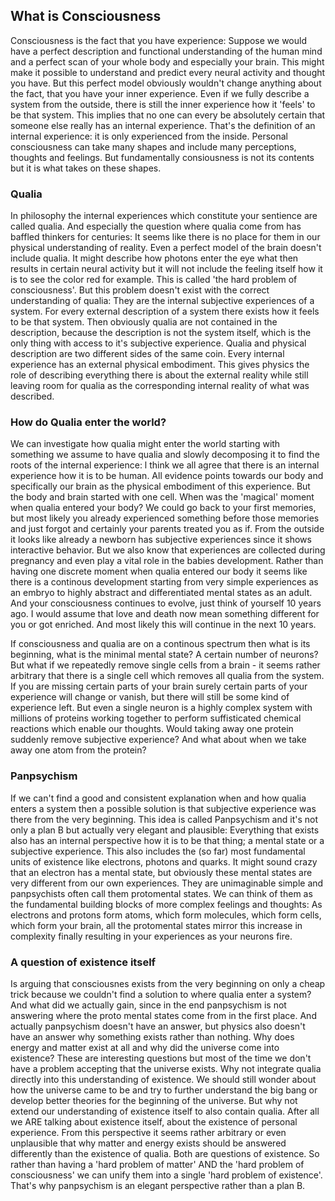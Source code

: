 ## What is Consciousness
Consciousness is the fact that you have experience: Suppose we would have a perfect description and functional understanding of the human mind and a perfect scan of your whole body and especially your brain. This might make it possible to understand and predict every neural activity and thought you have. But this perfect model obviously wouldn't change anything about the fact, that you have your inner experience. Even if we fully describe a system from the outside, there is still the inner experience how it 'feels' to be that system. This implies that no one can every be absolutely certain that someone else really has an internal experience. That's the definition of an internal experience: it is only experienced from the inside. Personal consciousness can take many shapes and include many perceptions, thoughts and feelings. But fundamentally consiousness is not its contents but it is what takes on these shapes.

### Qualia
In philosophy the internal experiences which constitute your sentience are called qualia. And especially the question where qualia come from has baffled thinkers for centuries: It seems like there is no place for them in our physical understanding of reality. Even a perfect model of the brain doesn't include qualia. It might describe how photons enter the eye what then results in certain neural activity but it will not include the feeling itself how it is to see the color red for example. This is called 'the hard problem of consciousness'. But this problem doesn't exist with the correct understanding of qualia: They are the internal subjective experiences of a system. For every external description of a system there exists how it feels to be that system. Then obviously qualia are not contained in the description, because the description is not the system itself, which is the only thing with access to it's subjective experience. Qualia and physical description are two different sides of the same coin. Every internal experience has an external physical embodiment. This gives physics the role of describing everything there is about the external reality while still leaving room for qualia as the corresponding internal reality of what was described.

### How do Qualia enter the world?
We can investigate how qualia might enter the world starting with something we assume to have qualia and slowly decomposing it to find the roots of the internal experience: l think we all agree that there is an internal experience how it is to be human. All evidence points towards our body and specifically our brain as the physical embodiment of this experience.  But the body and brain started with one cell. When was the 'magical' moment when qualia entered your body? We could go back to your first memories, but most likely you already experienced something before those memories and just forgot and certainly your parents treated you as if. From the outside it looks like already a newborn has subjective experiences since it shows interactive behavior. But we also know that  experiences are collected during pregnancy and even play a vital role in the babies development. Rather than having one discrete moment when qualia entered our body it seems like there is a continous development starting from very simple experiences as an embryo to highly abstract and differentiated mental states as an adult. And your consciousness continues to evolve, just think of yourself 10 years ago. I would assume that love and death now mean something different for you or got enriched. And most likely this will continue in the next 10 years.

If consciousness and qualia are on a continous spectrum then what is its beginning, what is the minimal mental state? A certain number of neurons? But what if we repeatedly remove single cells from a brain - it seems rather arbitrary that there is a single cell which removes all qualia from the system. If you are missing certain parts of your brain surely certain parts of your experience will change or vanish, but there will still be some kind of experience left. But even a single neuron is a highly complex system with millions of proteins working together to perform suffisticated chemical reactions which enable our thoughts. Would taking away one protein suddenly remove subjective experience? And what about when we take away one atom from the protein?

### Panpsychism
If we can't find a good and consistent explanation when and how qualia enters a system then a possible solution is that subjective experience was there from the very beginning. This idea is called Panpsychism and it's not only a plan B but actually very elegant and plausible: Everything that exists also has an internal perspective how it is to be that thing; a mental state or a subjective experience. This also includes the (so far) most fundamental units of existence like electrons, photons and quarks. It might sound crazy that an electron has a mental state, but obviously these mental states are very different from our own experiences. They are unimaginable simple and panpsychists often call them protomental states. We can think of them as the fundamental building blocks of more complex feelings and thoughts: As electrons and protons form atoms, which form molecules, which form cells, which form your brain, all the protomental states mirror this increase in complexity finally resulting in your experiences as your neurons fire.

### A question of existence itself
Is arguing that consciousnes exists from the very beginning on only a cheap trick because we couldn't find a solution to where qualia enter a system? And what did we actually gain, since in the end panpsychism is not answering where the proto mental states come from in the first place. And actually panpsychism doesn't have an answer, but physics also doesn't have an answer why something exists rather than nothing. Why does energy and matter exist at all and why did the universe come into existence? These are interesting questions but most of the time we don't have a problem accepting that the universe exists. Why not integrate qualia directly into this understanding of existence. We should still wonder about how the universe came to be and try to further understand the big bang or develop better theories for the beginning of the universe. But why not extend our understanding of existence itself to also contain qualia. After all we ARE talking about existence itself, about the existence of personal experience. From this perspective it seems rather arbitrary or even unplausible that why matter and energy exists should be answered differently than the existence of qualia. Both are questions of existence. So rather than having a 'hard problem of matter' AND the 'hard problem of consciousness' we can unify them into a single 'hard problem of existence'. That's why panpsychism is an elegant perspective rather than a plan B.
